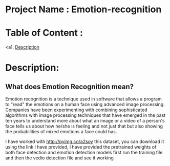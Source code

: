 # Project Name : Emotion-recognition
# Table of Content :
<a1. [Description](#p1)
<a id="p1"></a> 
# Description:
## What does Emotion Recognition mean?

Emotion recognition is a technique used in software that allows a program to "read" the emotions on a human face using advanced image processing. Companies have been experimenting with combining sophisticated algorithms with image processing techniques that have emerged in the past ten years to understand more about what an image or a video of a person's face tells us about how he/she is feeling and not just that but also showing the probabilities of mixed emotions a face could has.


I have worked with http://pyimg.co/a2soy this dataset, you can download it using the link i have provided, i have provided the pretrained weights of both face detection and emotion detection models 
first run the training file and then the vedio detection file and see it working

